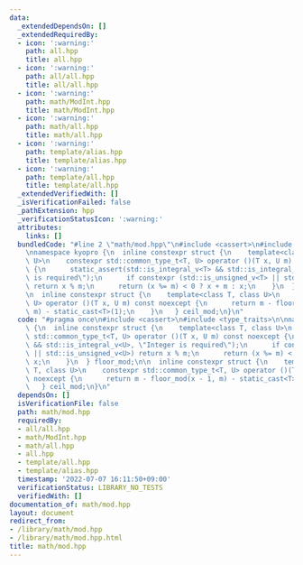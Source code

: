 ```yaml
---
data:
  _extendedDependsOn: []
  _extendedRequiredBy:
  - icon: ':warning:'
    path: all.hpp
    title: all.hpp
  - icon: ':warning:'
    path: all/all.hpp
    title: all/all.hpp
  - icon: ':warning:'
    path: math/ModInt.hpp
    title: math/ModInt.hpp
  - icon: ':warning:'
    path: math/all.hpp
    title: math/all.hpp
  - icon: ':warning:'
    path: template/alias.hpp
    title: template/alias.hpp
  - icon: ':warning:'
    path: template/all.hpp
    title: template/all.hpp
  _extendedVerifiedWith: []
  _isVerificationFailed: false
  _pathExtension: hpp
  _verificationStatusIcon: ':warning:'
  attributes:
    links: []
  bundledCode: "#line 2 \"math/mod.hpp\"\n#include <cassert>\n#include <type_traits>\n\
    \nnamespace kyopro {\n  inline constexpr struct {\n    template<class T, class\
    \ U>\n    constexpr std::common_type_t<T, U> operator ()(T x, U m) const noexcept\
    \ {\n      static_assert(std::is_integral_v<T> && std::is_integral_v<U>, \"Integer\
    \ is required\");\n      if constexpr (std::is_unsigned_v<T> || std::is_unsigned_v<U>)\
    \ return x % m;\n      return (x %= m) < 0 ? x + m : x;\n    }\n  } floor_mod;\n\
    \n  inline constexpr struct {\n    template<class T, class U>\n    constexpr std::common_type_t<T,\
    \ U> operator ()(T x, U m) const noexcept {\n      return m - floor_mod(x - 1,\
    \ m) - static_cast<T>(1);\n    }\n   } ceil_mod;\n}\n"
  code: "#pragma once\n#include <cassert>\n#include <type_traits>\n\nnamespace kyopro\
    \ {\n  inline constexpr struct {\n    template<class T, class U>\n    constexpr\
    \ std::common_type_t<T, U> operator ()(T x, U m) const noexcept {\n      static_assert(std::is_integral_v<T>\
    \ && std::is_integral_v<U>, \"Integer is required\");\n      if constexpr (std::is_unsigned_v<T>\
    \ || std::is_unsigned_v<U>) return x % m;\n      return (x %= m) < 0 ? x + m :\
    \ x;\n    }\n  } floor_mod;\n\n  inline constexpr struct {\n    template<class\
    \ T, class U>\n    constexpr std::common_type_t<T, U> operator ()(T x, U m) const\
    \ noexcept {\n      return m - floor_mod(x - 1, m) - static_cast<T>(1);\n    }\n\
    \   } ceil_mod;\n}\n"
  dependsOn: []
  isVerificationFile: false
  path: math/mod.hpp
  requiredBy:
  - all/all.hpp
  - math/ModInt.hpp
  - math/all.hpp
  - all.hpp
  - template/all.hpp
  - template/alias.hpp
  timestamp: '2022-07-07 16:11:50+09:00'
  verificationStatus: LIBRARY_NO_TESTS
  verifiedWith: []
documentation_of: math/mod.hpp
layout: document
redirect_from:
- /library/math/mod.hpp
- /library/math/mod.hpp.html
title: math/mod.hpp
---
```

